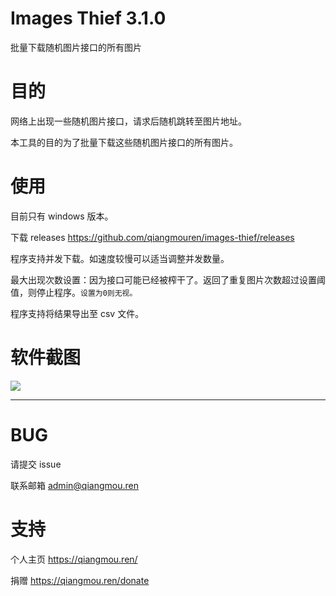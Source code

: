# Images Thief 3.1.0

批量下载随机图片接口的所有图片

# 目的

网络上出现一些随机图片接口，请求后随机跳转至图片地址。

本工具的目的为了批量下载这些随机图片接口的所有图片。

# 使用

目前只有 windows 版本。

下载 releases https://github.com/qiangmouren/images-thief/releases

程序支持并发下载。如速度较慢可以适当调整并发数量。

最大出现次数设置：因为接口可能已经被榨干了。返回了重复图片次数超过设置阈值，则停止程序。`设置为0则无视。`

程序支持将结果导出至 csv 文件。

# 软件截图

![](https://s3.uuu.ovh/imgs/2022/12/12/f5fa856f75e3d437.png)

---

# BUG

请提交 issue

联系邮箱 admin@qiangmou.ren

# 支持

个人主页 https://qiangmou.ren/

捐赠 https://qiangmou.ren/donate
